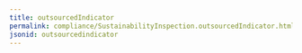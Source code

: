 ```yaml
---
title: outsourcedIndicator
permalink: compliance/SustainabilityInspection.outsourcedIndicator.html
jsonid: outsourcedindicator
---
```

